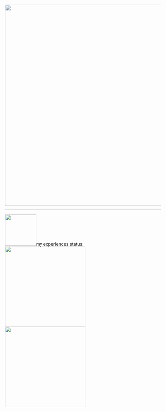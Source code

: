 <p align="center">
 <img src="https://github.com/Mr-M-Moradi/Mr-M-Moradi/assets/167945263/5c0292d5-1a26-44f9-909f-8f54a05311bc" width="650"/>
</p>
<hr>
<img src="https://github.com/Mr-M-Moradi/Mr-M-Moradi/assets/167945263/3b06f488-0b57-4389-b7e5-b93edc5bba50" width="100"/>my experiences status: <img src="https://github.com/user-attachments/assets/d2ac84c7-d654-483f-9eeb-e5ae32450c44" width="260"/> <img src="https://github.com/user-attachments/assets/be85d276-af8c-4cf5-9e6d-169308b92c98" width="260"/>


